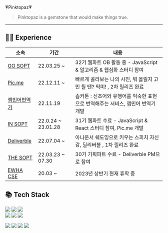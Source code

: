 💗Pinktopaz💗
> Pinktopaz is a gemstone that would make things true. <br>
---

 ## 👩‍💻 Experience 

|소속 |기간|내용|
|---|---|---|
|<a href="https://with-picme.com/">GO SOPT</a>|22.03.25 ~ |  32기 웹파트 OB 활동 중 - JavaScript & 알고리즘 & 웹심화 스터디 참여 |
|<a href="https://with-picme.com/">Pic.me</a>|22.12.11 ~ |  빠르게 골라보는 나의 사진, 뭐 올릴지 고민 될 땐? 픽미! , 2차 릴리즈 완료 |
|<a href="https://sopt.org/project/28">잼민어번역기</a>|22.11.19 | 솝커톤 : 신조어와 유행어를 익숙한 표현으로 번역해주는 서비스, 잼민어 번역기 개발 |
|<a href="http://sopt.org/wp/">IN SOPT</a>|22.0.24 ~ 23.01.28 | 31기 웹파트 수료 - JavaScript & React 스터디 참여, Pic.me 개발 |
|<a href="https://deliverble.kr/">Deliverble</a>|22.07.04 ~ | 아나운서 쉐도잉으로 키우는 스피치 자신감, 딜리버블 , 1차 릴리즈 완료 |
|<a href="http://sopt.org/wp/">THE SOPT</a>|22.03.23 ~ 07.30| 30기 기획파트 수료 - Deliverble PM으로 참여 |
|<a href="https://cse.ewha.ac.kr/">EWHA CSE</a>|20.03 ~ | 2023년 상반기 현재 휴학 중|

 ## 📚 Tech Stack

<img src="https://img.shields.io/badge/HTML5-e34f26?style=flat-square&logo=html5&logoColor=white"/></a>
<img src="https://img.shields.io/badge/CSS3-1572B6?style=flat-square&logo=css3&logoColor=white"/></a>
 <img src="https://img.shields.io/badge/styled/component-e084c6?style=flat-square&logo=styled-components&logoColor=white"/>
 <br>
<img src="https://img.shields.io/badge/React-61DAFB?style=flat-square&logo=React&logoColor=white"/></a>
<img src="https://img.shields.io/badge/JavaScript-f7df1e?style=flat-square&logo=javascript&logoColor=white"/></a>
<img src="https://img.shields.io/badge/TypeScript-3776AB?style=flat-square&logo=Typescript&logoColor=white"/></a>


<img src="https://img.shields.io/badge/Git-F05032?style=flat-square&logo=Git&logoColor=white"/></a>
<img src="https://img.shields.io/badge/Notion-black?style=flat-square&logo=Notion&logoColor=white"></a>
<img src="https://img.shields.io/badge/Slack-4A154B?style=flat-square&logo=Slack&logoColor=white"/>
<img src="https://img.shields.io/badge/Figma-F24E1E?style=flat-square&logo=Figma&logoColor=white"/>

